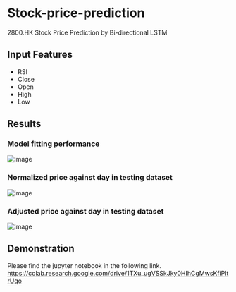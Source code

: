 # Stock-price-prediction
2800.HK Stock Price Prediction by Bi-directional LSTM

## Input Features
- RSI
- Close
- Open
- High 
- Low

## Results
### Model fitting performance
![image](https://user-images.githubusercontent.com/48129546/223298954-c59aa5f1-eed2-4485-a503-59b213083980.png)
### Normalized price against day in testing dataset
![image](https://user-images.githubusercontent.com/48129546/223298990-3281b7b2-fcef-4996-b725-0f612adbcacb.png)
### Adjusted price against day in testing dataset
![image](https://user-images.githubusercontent.com/48129546/223298977-f425e1de-5733-4ce8-8a31-181b0e719d5e.png)

## Demonstration
Please find the jupyter notebook in the following link.  
https://colab.research.google.com/drive/1TXu_ugVSSkJky0HIhCgMwsKfiPltrUqo

